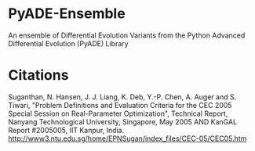 # PyADE-Ensemble
An ensemble of Differential Evolution Variants from the Python Advanced Differential Evolution (PyADE) Library

# Citations
Suganthan, N. Hansen, J. J. Liang, K. Deb, Y.-P. Chen, A. Auger and S. Tiwari, "Problem Definitions and Evaluation Criteria for the CEC 2005 Special Session on Real-Parameter Optimization", Technical Report, Nanyang Technological University, Singapore, May 2005 AND KanGAL Report #2005005, IIT Kanpur, India.
http://www3.ntu.edu.sg/home/EPNSugan/index_files/CEC-05/CEC05.htm
